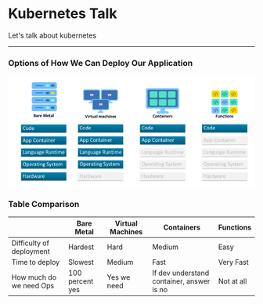 # **Kubernetes Talk**
Let's talk about kubernetes

----
### **Options of How We Can Deploy Our Application**
![Serverless Evolution](pic/serverless_evolution.png)
### **Table Comparison**
|   | Bare Metal | Virtual Machines | Containers | Functions |
| - | - | - | - | - |
| Difficulty of deployment | Hardest  | Hard  | Medium | Easy |
| Time to deploy | Slowest  | Medium  | Fast | Very Fast |
| How much do we need Ops | 100 percent yes | Yes we need | If dev understand container, answer is no | Not at all |
